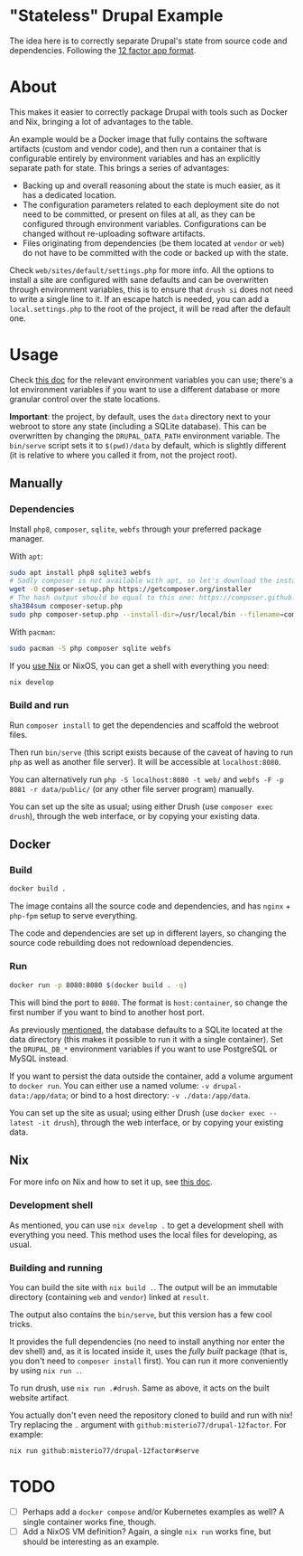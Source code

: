 # "Stateless" Drupal Example

The idea here is to correctly separate Drupal's state from source code and
dependencies. Following the [12 factor app format](https://12factor.net/).

# About

This makes it easier to correctly package Drupal with tools such as Docker and
Nix, bringing a lot of advantages to the table.

An example would be a Docker image that fully contains the software artifacts
(custom and vendor code), and then run a container that is configurable
entirely by environment variables and has an explicitly separate path for
state. This brings a series of advantages:
- Backing up and overall reasoning about the state is much easier, as it has a
    dedicated location.
- The configuration parameters related to each deployment site do not need to
    be committed, or present on files at all, as they can be configured through
    environment variables. Configurations can be changed without re-uploading
    software artifacts.
- Files originating from dependencies (be them located at `vendor` or `web`) do
    not have to be committed with the code or backed up with the
    state.

Check `web/sites/default/settings.php` for more info. All the options to
install a site are configured with sane defaults and can be overwritten through
environment variables, this is to ensure that `drush si` does not need to write
a single line to it. If an escape hatch is needed, you can add a
`local.settings.php` to the root of the project, it will be read after the
default one.

# Usage

Check [this doc](./docs/env-vars.md) for the relevant environment variables you
can use; there's a lot environment variables if you want to use a different
database or more granular control over the state locations.

**Important**: the project, by default, uses the `data` directory next to your
webroot to store any state (including a SQLite database). This can be
overwritten by changing the `DRUPAL_DATA_PATH` environment variable. The
`bin/serve` script sets it to `$(pwd)/data` by default, which is slightly
different (it is relative to where you called it from, not the project root).

## Manually

### Dependencies

Install `php8`, `composer`, `sqlite`, `webfs` through your preferred package manager.

With `apt`:
```bash
sudo apt install php8 sqlite3 webfs
# Sadly composer is not available with apt, so let's download the installer:
wget -O composer-setup.php https://getcomposer.org/installer
# The hash output should be equal to this one: https://composer.github.io/installer.sig
sha384sum composer-setup.php
sudo php composer-setup.php --install-dir=/usr/local/bin --filename=composer
```

With `pacman`:
```bash
sudo pacman -S php composer sqlite webfs
```

If you [use Nix](./docs/nix.md) or NixOS, you can get a shell with everything
you need:
```bash
nix develop
```

### Build and run

Run `composer install` to get the dependencies and scaffold the webroot files.

Then run `bin/serve` (this script exists because of the caveat of having to
run `php` as well as another file server). It will be accessible at
`localhost:8080`.

You can alternatively run `php -S localhost:8080 -t web/` and `webfs -F -p 8081
-r data/public/` (or any other file server program) manually.

You can set up the site as usual; using either Drush (use `composer exec
drush`), through the web interface, or by copying your existing data.

## Docker

### Build

```bash
docker build .
```

The image contains all the source code and dependencies, and has `nginx` +
`php-fpm` setup to serve everything.

The code and dependencies are set up in different layers, so changing the
source code rebuilding does not redownload dependencies.

### Run

```bash
docker run -p 8080:8080 $(docker build . -q)
```

This will bind the port to `8080`. The format is `host:container`, so change
the first number if you want to bind to another host port.

As previously [mentioned](./docs/env-vars.md), the database defaults to a
SQLite located at the data directory (this makes it possible to run it with a
single container). Set the `DRUPAL_DB_*` environment variables if you want to
use PostgreSQL or MySQL instead.

If you want to persist the data outside the container, add a volume argument to
`docker run`. You can either use a named volume: `-v drupal-data:/app/data`; or
bind to a host directory: `-v ./data:/app/data`.

You can set up the site as usual; using either Drush (use `docker exec --latest
-it drush`), through the web interface, or by copying your existing data.

## Nix

For more info on Nix and how to set it up, see [this doc](./docs/nix.md).

### Development shell

As mentioned, you can use `nix develop .` to get a development shell with
everything you need. This method uses the local files for developing, as usual.

### Building and running

You can build the site with `nix build .`. The output will be an immutable
directory (containing `web` and `vendor`) linked at `result`.

The output also contains the `bin/serve`, but this version has a few cool
tricks.

It provides the full dependencies (no need to install anything nor enter the dev
shell) and, as it is located inside it, uses the _fully built_ package (that
is, you don't need to `composer install` first). You can run it more
conveniently by using `nix run .`.

To run drush, use `nix run .#drush`. Same as above, it acts on the built
website artifact.

You actually don't even need the repository cloned to build and run with nix!
Try replacing the `.` argument with `github:misterio77/drupal-12factor`. For
example:

```
nix run github:misterio77/drupal-12factor#serve
```

# TODO

- [ ] Perhaps add a `docker compose` and/or Kubernetes examples as well? A
    single container works fine, though.
- [ ] Add a NixOS VM definition? Again, a single `nix run` works fine, but
    should be interesting as an example.
